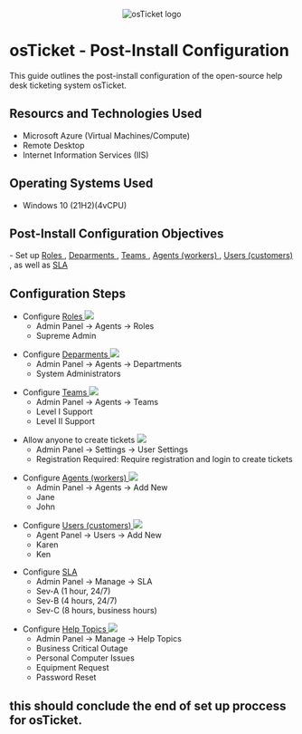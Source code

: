 <p align="center">
<img src="https://i.imgur.com/Clzj7Xs.png" alt="osTicket logo"/>
</p>

<h1>osTicket - Post-Install Configuration</h1>
This guide outlines the post-install configuration of the open-source help desk ticketing system osTicket.<br />


<h2>Resourcs and Technologies Used</h2>

- Microsoft Azure (Virtual Machines/Compute)
- Remote Desktop
- Internet Information Services (IIS)

<h2>Operating Systems Used </h2>

- Windows 10</b> (21H2)(4vCPU)

<h2>Post-Install Configuration Objectives</h2>
 - Set up <a href="https://docs.osticket.com/en/latest/Admin/Agents/Roles.html"> Roles </a>, <a href="https://docs.osticket.com/en/latest/Admin/Agents/Departments.html"> Deparments </a>, <a href="https://docs.osticket.com/en/latest/Admin/Agents/Teams.html"> Teams  </a>, <a href="https://docs.osticket.com/en/latest/Admin/Agents/Agents.html"> Agents (workers) </a>, <a href="https://docs.osticket.com/en/latest/Agent/Users/User%20Directory.html"> Users (customers) </a>, as well as  <a href="https://docs.osticket.com/en/latest/Admin/Manage/SLA%20Plans.html"> SLA </a>

<h2>Configuration Steps</h2>

<ul><!--Start of main list-->
  <li>Configure <a href="https://docs.osticket.com/en/latest/Admin/Agents/Roles.html"> Roles </a>
   <img src="https://docs.osticket.com/en/latest/_images/admin_agents_roles.png" />
    <ul><!--Start of nested list-->
      <li>Admin Panel -> Agents -> Roles
        <li>Supreme Admin</li>
    </ul><!--End of nested list-->
  </li>
</ul><!--End of main list-->

<ul><!--Start of main list-->
  <li>Configure <a href="https://docs.osticket.com/en/latest/Admin/Agents/Departments.html"> Deparments </a>
   <img src="https://docs.osticket.com/en/latest/_images/admin_agents_departments.png" /> 
    <ul><!--Start of nested list-->
      <li>Admin Panel -> Agents -> Departments
        <li>System Administrators</li>
    </ul><!--End of nested list-->
  </li>
</ul><!--End of main list-->

<ul><!--Start of main list-->
  <li>Configure <a href="https://docs.osticket.com/en/latest/Admin/Agents/Teams.html"> Teams  </a>
    <img src="https://docs.osticket.com/en/latest/_images/admin_agents_teams.png" />
    <ul><!--Start of nested list-->
      <li>Admin Panel -> Agents -> Teams
        <li>Level I Support
          <li>Level II Support</li>
    </ul><!--End of nested list-->
  </li>
</ul><!--End of main list-->

<ul><!--Start of main list-->
  <li>Allow anyone to create tickets
    <img src="https://docs.osticket.com/en/latest/_images/admin_settings_user_userSettings.png">
    <ul><!--Start of nested list-->
      <li>Admin Panel -> Settings -> User Settings
        <li>Registration Required: Require registration and login to create tickets</li>
    </ul><!--End of nested list-->
  </li>
</ul><!--End of main list-->

<ul><!--Start of main list-->
  <li>Configure <a href="https://docs.osticket.com/en/latest/Admin/Agents/Agents.html"> Agents (workers) </a>
    <img src="https://docs.osticket.com/en/latest/_images/admin_agents_agents.png" />
    <ul><!--Start of nested list-->
      <li>Admin Panel -> Agents -> Add New
        <li>Jane
          <li>John</li>
    </ul><!--End of nested list-->
  </li>
</ul><!--End of main list-->

<ul><!--Start of main list-->
  <li>Configure <a href=" https://docs.osticket.com/en/latest/Agent/Users/User%20Directory.html"> Users (customers) </a>
    <img src="https://docs.osticket.com/en/latest/_images/agent_users_userDir_dir.png" />
    <ul><!--Start of nested list-->
      <li>Agent Panel -> Users -> Add New
        <li>Karen
          <li>Ken</li>
    </ul><!--End of nested list-->
  </li>
</ul><!--End of main list-->

<ul><!--Start of main list-->
  <li>Configure <a href="https://docs.osticket.com/en/latest/Admin/Manage/SLA%20Plans.html"> SLA </a>
    <ul><!--Start of nested list-->
      <li>Admin Panel -> Manage -> SLA
        <li>Sev-A (1 hour, 24/7)
          <li>Sev-B (4 hours, 24/7)
            <li>Sev-C (8 hours, business hours)</li>
    </ul><!--End of nested list-->
  </li>
</ul><!--End of main list-->

<ul><!--Start of main list-->
  <li>Configure <a href="https://docs.osticket.com/en/latest/Admin/Manage/Help%20Topic.html"> Help Topics </a>
    <img src="https://docs.osticket.com/en/latest/_images/admin_manage_ht_htInfo.png" />
    <ul><!--Start of nested list-->
      <li>Admin Panel -> Manage -> Help Topics
        <li>Business Critical Outage
          <li>Personal Computer Issues
            <li>Equipment Request
              <li>Password Reset</li>
    </ul><!--End of nested list-->
  </li>
</ul><!--End of main list-->

<h2>this should conclude the end of set up proccess for osTicket.</h2>


